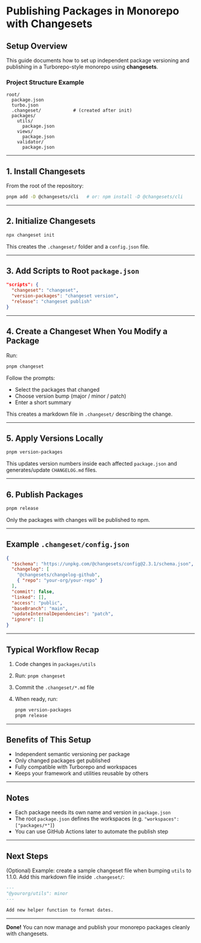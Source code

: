 # Publishing Packages in Monorepo with Changesets

## Setup Overview

This guide documents how to set up independent package versioning and publishing in a Turborepo-style monorepo using **changesets**.

### Project Structure Example

```text
root/
  package.json
  turbo.json
  .changeset/            # (created after init)
  packages/
    utils/
      package.json
    views/
      package.json
    validator/
      package.json
```

---

## 1. Install Changesets

From the root of the repository:

```bash
pnpm add -D @changesets/cli   # or: npm install -D @changesets/cli
```

---

## 2. Initialize Changesets

```bash
npx changeset init
```

This creates the `.changeset/` folder and a `config.json` file.

---

## 3. Add Scripts to Root `package.json`

```json
"scripts": {
  "changeset": "changeset",
  "version-packages": "changeset version",
  "release": "changeset publish"
}
```

---

## 4. Create a Changeset When You Modify a Package

Run:

```bash
pnpm changeset
```

Follow the prompts:

* Select the packages that changed
* Choose version bump (major / minor / patch)
* Enter a short summary

This creates a markdown file in `.changeset/` describing the change.

---

## 5. Apply Versions Locally

```bash
pnpm version-packages
```

This updates version numbers inside each affected `package.json` and generates/update `CHANGELOG.md` files.

---

## 6. Publish Packages

```bash
pnpm release
```

Only the packages with changes will be published to npm.

---

## Example `.changeset/config.json`

```json
{
  "$schema": "https://unpkg.com/@changesets/config@2.3.1/schema.json",
  "changelog": [
    "@changesets/changelog-github",
    { "repo": "your-org/your-repo" }
  ],
  "commit": false,
  "linked": [],
  "access": "public",
  "baseBranch": "main",
  "updateInternalDependencies": "patch",
  "ignore": []
}
```

---

## Typical Workflow Recap

1. Code changes in `packages/utils`
2. Run: `pnpm changeset`
3. Commit the `.changeset/*.md` file
4. When ready, run:

   ```bash
   pnpm version-packages
   pnpm release
   ```

---

## Benefits of This Setup

* Independent semantic versioning per package
* Only changed packages get published
* Fully compatible with Turborepo and workspaces
* Keeps your framework and utilities reusable by others

---

## Notes

* Each package needs its own name and version in `package.json`
* The root `package.json` defines the workspaces (e.g. `"workspaces": ["packages/*"]`)
* You can use GitHub Actions later to automate the publish step

---

## Next Steps

(Optional) Example: create a sample changeset file when bumping `utils` to 1.1.0. Add this markdown file inside `.changeset/`:

```markdown
---
"@yourorg/utils": minor
---

Add new helper function to format dates.
```

---

**Done!** You can now manage and publish your monorepo packages cleanly with changesets.
